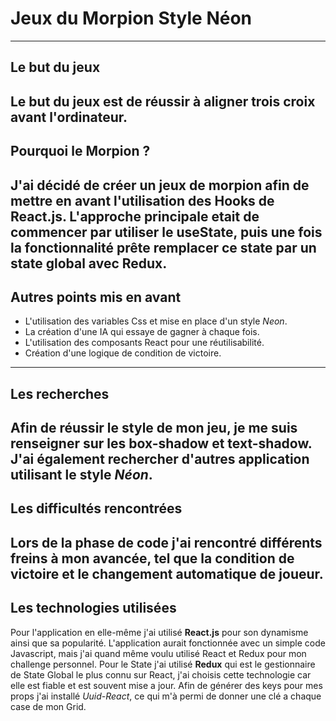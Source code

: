 # Jeux du Morpion Style Néon
---
## Le but du jeux 

**Le but du jeux est de réussir à aligner trois croix avant l'ordinateur.**
---
## Pourquoi le Morpion ?

J'ai décidé de créer un jeux de morpion afin de mettre en avant l'utilisation des Hooks de React.js.
L'approche principale etait de commencer par utiliser le useState, puis une fois la fonctionnalité prête remplacer ce state par un state global avec Redux.
---
## Autres points mis en avant

- L'utilisation des variables Css et mise en place d'un style *Neon*.
- La création d'une IA qui essaye de gagner à chaque fois.
- L'utilisation des composants React pour une réutilisabilité.
- Création d'une logique de condition de victoire.
---
## Les recherches

Afin de réussir le style de mon jeu, je me suis renseigner sur les box-shadow et text-shadow.
J'ai également rechercher d'autres application utilisant le style *Néon*.
---
## Les difficultés rencontrées

Lors de la phase de code j'ai rencontré différents freins à mon avancée, tel que la condition de victoire et le changement automatique de joueur.
---
## Les technologies utilisées

Pour l'application en elle-même j'ai utilisé **React.js** pour son dynamisme ainsi que sa popularité. 
L'application aurait fonctionnée avec un simple code Javascript, mais j'ai quand même voulu utilisé React et Redux pour mon challenge personnel.
Pour le State j'ai utilisé **Redux** qui est le gestionnaire de State Global le plus connu sur React, j'ai choisis cette technologie car elle est fiable et est souvent mise a jour.
Afin de générer des keys pour mes props j'ai installé *Uuid-React*, ce qui m'à permi de donner une clé a chaque case de mon Grid.
